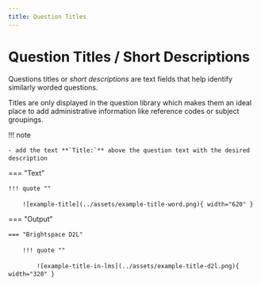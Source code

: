 ```yaml
---
title: Question Titles
---
```


<!-- markdownlint-disable MD025 -->
# Question Titles / Short Descriptions

Questions titles or *short descriptions* are text fields that help identify similarly worded questions.

Titles are only displayed in the question library which makes them an ideal place to add administrative information like reference codes or subject groupings.

!!! note

    - add the text **`Title:`** above the question text with the desired description

=== "Text"

    !!! quote ""

        ![example-title](../assets/example-title-word.png){ width="620" }

=== "Output"

    === "Brightspace D2L"

        !!! quote ""

            ![example-title-in-lms](../assets/example-title-d2l.png){ width="320" }
<!-- 
    === "Canvas"

        !!! quote ""

            Coming Soon.

    === "Moodle"

        !!! quote ""

            Coming Soon. -->
